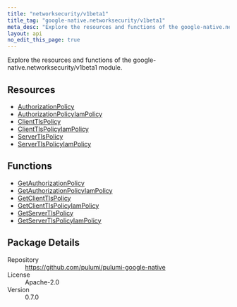 ```yaml
---
title: "networksecurity/v1beta1"
title_tag: "google-native.networksecurity/v1beta1"
meta_desc: "Explore the resources and functions of the google-native.networksecurity/v1beta1 module."
layout: api
no_edit_this_page: true
---
```


<!-- WARNING: this file was generated by Pulumi Docs Generator. -->
<!-- Do not edit by hand unless you're certain you know what you are doing! -->

Explore the resources and functions of the google-native.networksecurity/v1beta1 module.

<h2 id="resources">Resources</h2>
<ul class="api">
    <li><a href="authorizationpolicy" title="AuthorizationPolicy"><span class="symbol resource"></span>AuthorizationPolicy</a></li>
    <li><a href="authorizationpolicyiampolicy" title="AuthorizationPolicyIamPolicy"><span class="symbol resource"></span>AuthorizationPolicyIamPolicy</a></li>
    <li><a href="clienttlspolicy" title="ClientTlsPolicy"><span class="symbol resource"></span>ClientTlsPolicy</a></li>
    <li><a href="clienttlspolicyiampolicy" title="ClientTlsPolicyIamPolicy"><span class="symbol resource"></span>ClientTlsPolicyIamPolicy</a></li>
    <li><a href="servertlspolicy" title="ServerTlsPolicy"><span class="symbol resource"></span>ServerTlsPolicy</a></li>
    <li><a href="servertlspolicyiampolicy" title="ServerTlsPolicyIamPolicy"><span class="symbol resource"></span>ServerTlsPolicyIamPolicy</a></li>
</ul>

<h2 id="functions">Functions</h2>
<ul class="api">
    <li><a href="getauthorizationpolicy" title="GetAuthorizationPolicy"><span class="symbol function"></span>GetAuthorizationPolicy</a></li>
    <li><a href="getauthorizationpolicyiampolicy" title="GetAuthorizationPolicyIamPolicy"><span class="symbol function"></span>GetAuthorizationPolicyIamPolicy</a></li>
    <li><a href="getclienttlspolicy" title="GetClientTlsPolicy"><span class="symbol function"></span>GetClientTlsPolicy</a></li>
    <li><a href="getclienttlspolicyiampolicy" title="GetClientTlsPolicyIamPolicy"><span class="symbol function"></span>GetClientTlsPolicyIamPolicy</a></li>
    <li><a href="getservertlspolicy" title="GetServerTlsPolicy"><span class="symbol function"></span>GetServerTlsPolicy</a></li>
    <li><a href="getservertlspolicyiampolicy" title="GetServerTlsPolicyIamPolicy"><span class="symbol function"></span>GetServerTlsPolicyIamPolicy</a></li>
</ul>

<h2 id="package-details">Package Details</h2>
<dl class="package-details">
	<dt>Repository</dt>
	<dd><a href="https://github.com/pulumi/pulumi-google-native">https://github.com/pulumi/pulumi-google-native</a></dd>
	<dt>License</dt>
	<dd>Apache-2.0</dd>
	<dt>Version</dt>
	<dd>0.7.0</dd>
</dl>

